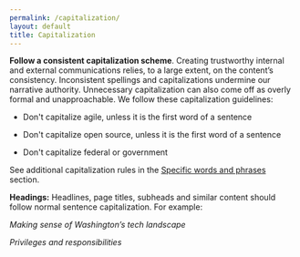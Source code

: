 ```yaml
---
permalink: /capitalization/
layout: default
title: Capitalization
---
```

**Follow a consistent capitalization scheme**. Creating trustworthy
internal and external communications relies, to a large extent, on the
content’s consistency. Inconsistent spellings and capitalizations
undermine our narrative authority. Unnecessary capitalization can also
come off as overly formal and unapproachable. We follow these
capitalization guidelines:

-   Don't capitalize agile, unless it is the first word of a sentence

-   Don't capitalize open source, unless it is the first word of a sentence

-   Don't capitalize federal or government

See additional capitalization rules in the [Specific words and phrases](https://pages.18f.gov/content-style-guide/specific-words-and-phrases/)
section.

**Headings:** Headlines, page titles, subheads and similar content
should follow normal sentence capitalization. For example:

*Making sense of Washington’s tech landscape*

*Privileges and responsibilities*
